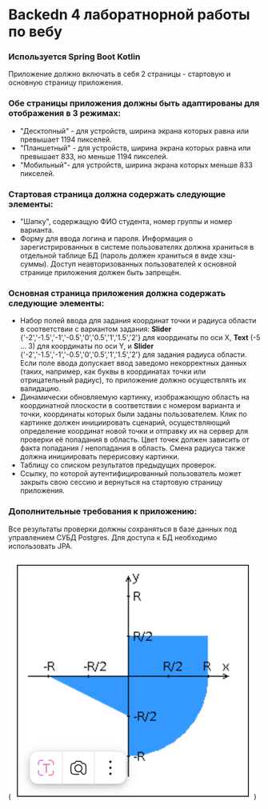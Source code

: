 # Backedn 4 лаборатнорной работы по вебу
### Используется Spring Boot Kotlin
Приложение должно включать в себя 2 страницы - стартовую и основную страницу приложения. 

### Обе страницы приложения должны быть адаптированы для отображения в 3 режимах:
- "Десктопный" - для устройств, ширина экрана которых равна или превышает 1194 пикселей.
- "Планшетный" - для устройств, ширина экрана которых равна или превышает 833, но меньше 1194 пикселей.
 - "Мобильный"- для устройств, ширина экрана которых меньше 833 пикселей.

### Стартовая страница должна содержать следующие элементы:
- "Шапку", содержащую ФИО студента, номер группы и номер варианта.
- Форму для ввода логина и пароля. Информация о зарегистрированных в системе пользователях должна храниться в отдельной таблице БД (пароль должен храниться в виде хэш-суммы). Доступ неавторизованных пользователей к основной странице приложения должен быть запрещён.

### Основная страница приложения должна содержать следующие элементы:
- Набор полей ввода для задания координат точки и радиуса области в соответствии с вариантом задания: **Slider** {'-2','-1.5','-1','-0.5','0','0.5','1','1.5','2'} для координаты по оси X, **Text** (-5 ... 3) для координаты по оси Y, и **Slider** {'-2','-1.5','-1','-0.5','0','0.5','1','1.5','2'} для задания радиуса области. Если поле ввода допускает ввод заведомо некорректных данных (таких, например, как буквы в координатах точки или отрицательный радиус), то приложение должно осуществлять их валидацию.
- Динамически обновляемую картинку, изображающую область на координатной плоскости в соответствии с номером варианта и точки, координаты которых были заданы пользователем. Клик по картинке должен инициировать сценарий, осуществляющий определение координат новой точки и отправку их на сервер для проверки её попадания в область. Цвет точек должен зависить от факта попадания / непопадания в область. Смена радиуса также должна инициировать перерисовку картинки.
- Таблицу со списком результатов предыдущих проверок.
- Ссылку, по которой аутентифицированный пользователь может закрыть свою сессию и вернуться на стартовую страницу приложения.

### Дополнительные требования к приложению:
Все результаты проверки должны сохраняться в базе данных под управлением СУБД Postgres.
Для доступа к БД необходимо использовать JPA.

(![img.png](img.png))